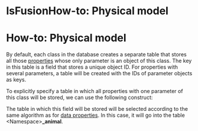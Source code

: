 # lsFusionHow-to: Physical model

# How-to: Physical model

By default, each class in the database creates a separate table that stores all those [properties](Properties.md) whose only parameter is an object of this class. The key in this table is a field that stores a unique object ID. For properties with several parameters, a table will be created with the IDs of parameter objects as keys.

To explicitly specify a table in which all properties with one parameter of this class will be stored, we can use the following construct:



The table in which this field will be stored will be selected according to the same algorithm as for [data properties](Data_properties_DATA_.md). In this case, it will go into the table &lt;Namespace&gt;**\_animal**.
